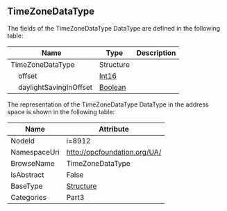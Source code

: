 <!-- datatype -->
## TimeZoneDataType
  
<!-- end of description -->
The fields of the TimeZoneDataType DataType are defined in the following table:  

|Name|Type|Description|
|---|---|---|
|TimeZoneDataType|Structure||
|&nbsp;&nbsp;&nbsp;&nbsp;offset|[Int16](../../../Part3/DataTypes/Int16/readme.md)||
|&nbsp;&nbsp;&nbsp;&nbsp;daylightSavingInOffset|[Boolean](../../../Part3/DataTypes/Boolean/readme.md)||

The representation of the TimeZoneDataType DataType in the address space is shown in the following table:  

|Name|Attribute|
|---|---|
|NodeId|i=8912|
|NamespaceUri|http://opcfoundation.org/UA/|
|BrowseName|TimeZoneDataType|
|IsAbstract|False|
|BaseType|[Structure](../../../Part3/DataTypes/Structure/readme.md)|
|Categories|Part3|

